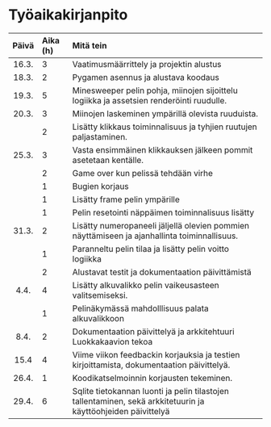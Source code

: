 # Työaikakirjanpito

| Päivä | Aika (h) | Mitä tein |
| :----:|:-----| :----|
|16.3. | 3 | Vaatimusmäärrittely ja projektin alustus |
| 18.3. | 2 | Pygamen asennus ja alustava koodaus |
| 19.3. | 5 | Minesweeper pelin pohja, miinojen sijoittelu logiikka ja assetsien renderöinti ruudulle. |
| 20.3. | 3 | Miinojen laskeminen ympärillä olevista ruuduista. |
| | 2 | Lisätty klikkaus toiminnalisuus ja tyhjien ruutujen paljastaminen. |
| 25.3. | 3 | Vasta ensimmäinen klikkauksen jälkeen pommit asetetaan kentälle. |
| | 2 | Game over kun pelissä tehdään virhe|
| | 1 | Bugien korjaus |
| | 1 | Lisätty frame pelin ympärille |
| | 1 | Pelin resetointi näppäimen toiminnalisuus lisätty |
| 31.3. | 2 | Lisätty numeropaneeli jäljellä olevien pommien näyttämiseen ja ajanhallinta toiminnallisuus. |
| | 1 | Paranneltu pelin tilaa ja lisätty pelin voitto logiikka |
| | 2 | Alustavat testit ja dokumentaation päivittämistä |
| 4.4. | 4 | Lisätty alkuvalikko pelin vaikeusasteen valitsemiseksi. |
| | 1 | Pelinäkymässä mahdolllisuus palata alkuvalikkoon |
| 8.4. | 2 | Dokumentaation päivittelyä ja arkkitehtuuri Luokkakaavion tekoa |
| 15.4 | 4 | Viime viikon feedbackin korjauksia ja testien kirjoittamista, dokumentaation päivittelyä. |
| 26.4. | 1 | Koodikatselmoinnin korjausten tekeminen. |
| 29.4. | 6 | Sqlite tietokannan luonti ja pelin tilastojen tallentaminen, sekä arkkitetuurin ja käyttöohjeiden päivittelyä |

